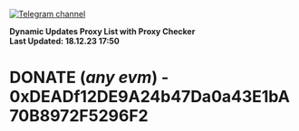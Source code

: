 [![Telegram channel](https://img.shields.io/endpoint?url=https://runkit.io/damiankrawczyk/telegram-badge/branches/master?url=https://t.me/n4z4v0d)](https://t.me/n4z4v0d) 

**Dynamic Updates Proxy List with Proxy Checker**  
**Last Updated: 18.12.23 17:50**

# DONATE (_any evm_) - 0xDEADf12DE9A24b47Da0a43E1bA70B8972F5296F2

